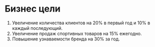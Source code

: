 # Бизнес цели

1. Увеличение количества клиентов на 20% в первый год и 10% в каждый последующий.
2. Увеличение продаж спортивных товаров на 15% ежегодно.
3. Повышение узнаваемости бренда на 30% за год.
